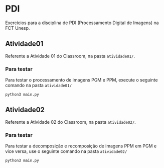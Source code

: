 # PDI
Exercícios para a disciplina de PDI (Processamento Digital de Imagens) na FCT Unesp.

## Atividade01
Referente a Atividade 01 do Classroom, na pasta `atividade01/`.

### Para testar
Para testar o processamento de imagens PGM e PPM, execute o seguinte comando na pasta `atividade01/`

```python3 main.py```

## Atividade02
Referente a Atividade 02 do Classroom, na pasta `atividade02/`.

### Para testar
Para testar a decomposição e recomposição de imagens PPM em PGM e vice versa, use o seguinte comando na pasta `atividade02/`

```python3 main.py```
